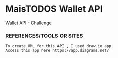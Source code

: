 # MaisTODOS Wallet API


Wallet API - Challenge


### REFERENCES/TOOLS OR SITES

    To create UML for this API , I used draw.io app.
    Access this app here https://app.diagrams.net/
